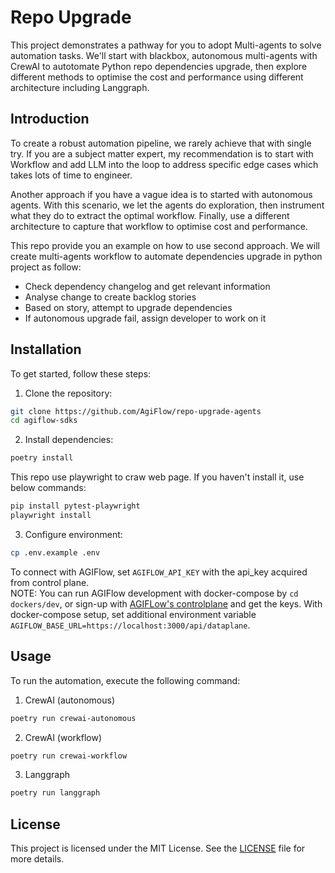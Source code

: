 # Repo Upgrade

This project demonstrates a pathway for you to adopt Multi-agents to solve automation tasks. We'll start with blackbox, autonomous multi-agents with CrewAI to autotomate Python repo dependencies upgrade, then explore different methods to optimise the cost and performance using different architecture including Langgraph.  

## Introduction
To create a robust automation pipeline, we rarely achieve that with single try. If you are a subject matter expert, my recommendation is to start with Workflow and add LLM into the loop to address specific edge cases which takes lots of time to engineer.  

Another approach if you have a vague idea is to started with autonomous agents. With this scenario, we let the agents do exploration, then instrument what they do to extract the optimal workflow. Finally, use a different architecture to capture that workflow to optimise cost and performance.  

This repo provide you an example on how to use second approach. We will create multi-agents workflow to automate dependencies upgrade in python project as follow:  
- Check dependency changelog and get relevant information
- Analyse change to create backlog stories
- Based on story, attempt to upgrade dependencies
- If autonomous upgrade fail, assign developer to work on it

## Installation

To get started, follow these steps:

1. Clone the repository:
```sh
git clone https://github.com/AgiFlow/repo-upgrade-agents
cd agiflow-sdks
```

2. Install dependencies:
```sh
poetry install
```

This repo use playwright to craw web page. If you haven't install it, use below commands:  

``` sh
pip install pytest-playwright
playwright install
```

3. Configure environment:
```sh
cp .env.example .env
```

To connect with AGIFlow, set `AGIFLOW_API_KEY` with the api_key acquired from control plane.  
NOTE: You can run AGIFlow development with docker-compose by `cd dockers/dev`, or sign-up with [AGIFLow's controlplane](https://app.agiflow.io) and get the keys. With docker-compose setup, set additional environment variable  `AGIFLOW_BASE_URL=https://localhost:3000/api/dataplane`.

## Usage

To run the automation, execute the following command:

1. CrewAI (autonomous)
```sh
poetry run crewai-autonomous
```

2. CrewAI (workflow)
```sh
poetry run crewai-workflow
```

3. Langgraph
```sh
poetry run langgraph
```

## License

This project is licensed under the MIT License. See the [LICENSE](LICENSE) file for more details.
